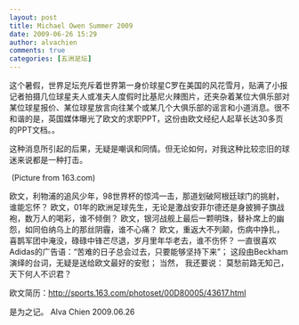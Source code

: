 ```yaml
---
layout: post
title: Michael Owen Summer 2009
date: 2009-06-26 15:29
author: alvachien
comments: true
categories: [五洲足坛]
---
```

<div id="bp-5CD1AA99D25FD840_688-content">

这个暑假，世界足坛充斥着世界第一身价球星C罗在美国的风花雪月，贴满了小报记者拍摄几位球星夫人或准夫人度假时比基尼火辣图片，还夹杂着某位大俱乐部对某位球星报价、某位球星放言向往某个或某几个大俱乐部的谣言和小道消息。很不和谐的是，英国媒体曝光了欧文的求职PPT，这份由欧文经纪人起草长达30多页的PPT文档。。

这种消息所引起的后果，无疑是嘲讽和同情。但无论如何，对我这种比较恋旧的球迷来说都是一种打击。

<img src="http://img3.cache.netease.com/photo/0005/2009-06-24/5CJ5UAT300D80005.jpg" alt="" />
(Picture from 163.com)

欧文，利物浦的追风少年，98世界杯的惊鸿一击，那道划破阿根廷球门的挑射，谁能忘怀？
欧文，01年的欧洲足球先生，无论是激战安菲尔德还是身披狮子旗战袍，数万人的喝彩，谁不倾倒？
欧文，银河战舰上最后一颗明珠，替补席上的幽怨，如同伯纳乌上的那丝阴霾，谁不心痛？
欧文，重返大不列颠，伤病中挣扎，喜鹊军团中淹没，碌碌中锋芒尽退，岁月里年华老去，谁不伤怀？
一直很喜欢Adidas的广告语：“苦难的日子总会过去，只要能够坚持下来”；
这段由Beckham演绎的台词，无疑是送给欧文最好的安慰；
当然，
我还要说：
莫愁前路无知己，天下何人不识君？

欧文简历：<a title="http://sports.163.com/photoset/00D80005/43617.html" href="http://sports.163.com/photoset/00D80005/43617.html">http://sports.163.com/photoset/00D80005/43617.html</a>

是为之记。
Alva Chien
2009.06.26

</div>
